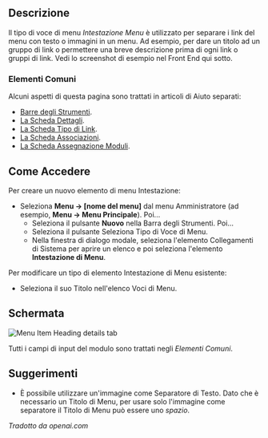 <!-- Filename: Help4.x:Menu_Item:_Heading / Display title: Intestazione del Menu -->

## Descrizione

Il tipo di voce di menu *Intestazione Menu* è utilizzato per separare i link del menu con testo o immagini in un menu. Ad esempio, per dare un titolo ad un gruppo di link o permettere una breve descrizione prima di ogni link o gruppi di link. Vedi lo screenshot di esempio nel Front End qui sotto.

### Elementi Comuni

Alcuni aspetti di questa pagina sono trattati in articoli di Aiuto separati:

* [Barre degli Strumenti](jdocmanual?article=help/common-elements/toolbars).
* [La Scheda Dettagli](jdocmanual?article=help/menu-items-common/menu-item-details).
* [La Scheda Tipo di Link](jdocmanual?article=help/menu-items-common/menu-item-link-type).
* [La Scheda Associazioni](jdocmanual?article=help/common-elements/edit-associations).
* [La Scheda Assegnazione Moduli](jdocmanual?article=help/menu-items-common/menu-item-module-assignment).

## Come Accedere

Per creare un nuovo elemento di menu Intestazione:

- Seleziona **Menu → \[nome del menu\]** dal menu Amministratore
  (ad esempio, **Menu → Menu Principale**). Poi...
  - Seleziona il pulsante **Nuovo** nella Barra degli Strumenti. Poi...
  - Seleziona il pulsante Seleziona Tipo di Voce di Menu.
  - Nella finestra di dialogo modale, seleziona l'elemento Collegamenti di Sistema per aprire un elenco e
    poi seleziona l'elemento **Intestazione di Menu**.

Per modificare un tipo di elemento Intestazione di Menu esistente:

- Seleziona il suo Titolo nell'elenco Voci di Menu.

## Schermata

![Menu Item Heading details tab](../../../it/images/menu-items/system-links-menu-heading-details-tab.png)

Tutti i campi di input del modulo sono trattati negli *Elementi Comuni*.

## Suggerimenti

- È possibile utilizzare un'immagine come Separatore di Testo. Dato che è
  necessario un Titolo di Menu, per usare solo l'immagine come separatore
  il Titolo di Menu può essere uno *spazio*.

*Tradotto da openai.com*

